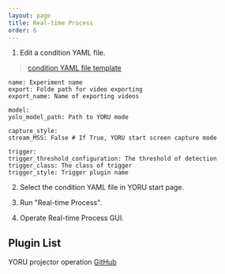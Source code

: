 ```yaml
---
layout: page
title: Real-time Process
order: 6
---
```


1. Edit a condition YAML file.

  > [condition YAML file template](https://github.com/Kamikouchi-lab/YORU/blob/main/config/yoru_default.yaml)

   ```
  name: Experiment name
  export: Folde path for video exporting
  export_name: Name of exporting videos
  
  model:
   yolo_model_path: Path to YORU mode
  
  capture_style:
   stream_MSS: False # If True, YORU start screen capture mode
  
  trigger:
   trigger_threshold_configuration: The threshold of detection
   trigger_class: The class of trigger
   trigger_style: Trigger plugin name
   ```

2. Select the condition YAML file in YORU start page.

3. Run "Real-time Process".

4. Operate Real-time Process GUI.


## Plugin List

YORU projector operation
[GitHub](https://github.com/Kamikouchi-lab/YORU-projector)
